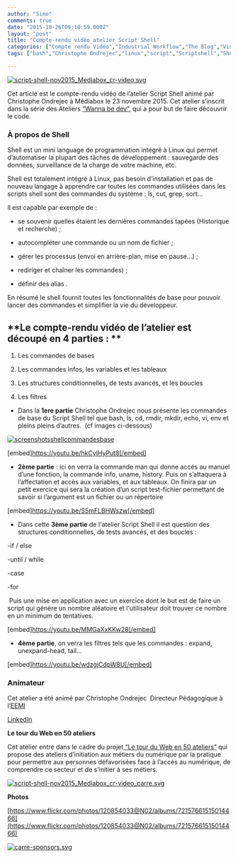 ```yaml
---
author: "Simo"
comments: true
date: "2015-10-26T09:10:59.000Z"
layout: "post"
title: "Compte-rendu vidéo atelier Script Shell"
categories: ["Compte rendu Vidéo","Industrial Workflow","The Blog","Vidéos"]
tags: ["bash","Christophe Ondrejec","linux","script","Scriptshell","Shell","silexlabs","terminal","video"]

---
```

[![script-shell-nov2015_Mediabox_cr-video.svg](https://www.silexlabs.org/wp-content/uploads/2015/10/script-shell-nov2015_Mediabox_cr-video.svg_.png)](https://www.silexlabs.org/wp-content/uploads/2015/10/script-shell-nov2015_Mediabox_cr-video.svg_.png)

Cet article est le compte-rendu vidéo de l’atelier Script Shell animé par Christophe Ondrejec à Médiabox le 23 novembre 2015. Cet atelier s’inscrit dans la série des Ateliers [“Wanna be dev”](https://www.silexlabs.org/le-tour-du-web-en-50-ateliers-2/), qui a pour but de faire découvrir le code.


### **À propos de Shell**


Shell est un mini language de programmation intégré à Linux qui permet d’automatiser la plupart des tâches de développement : sauvegarde des données, surveillance de la charge de votre machine, etc.

Shell est totalement intégré à Linux, pas besoin d’installation et pas de nouveau langage à apprendre car toutes les commandes utilisées dans les scripts shell sont des commandes du système : ls, cut, grep, sort…

Il est capable par exemple de :




  * se souvenir quelles étaient les dernières commandes tapées (Historique et recherche) ;


  * autocompléter une commande ou un nom de fichier ;


  * gérer les processus (envoi en arrière-plan, mise en pause…) ;


  * rediriger et chaîner les commandes) ;


  * définir des alias .


En résumé le shell fournit toutes les fonctionnalités de base pour pouvoir lancer des commandes et simplifier la vie du développeur.




## **Le compte-rendu vidéo de l’atelier est découpé en 4 parties : **






  1. Les commandes de bases


  2. Les commandes infos, les variables et les tableaux


  3. Les structures conditionnelles, de tests avancés, et les boucles


  4. Les filtres





  * Dans la **1ere partie** Christophe Ondrejec nous présente les commandes de base du Script Shell tel que bash, ls, cd, rmdir, mkdir, echo, vi, env et pleins pleins d’autres.  (cf images ci-dessous)


[![screenshotsshellcommandesbase](https://www.silexlabs.org/wp-content/uploads/2015/12/screenshotsshellcommandesbase.png)](https://www.silexlabs.org/wp-content/uploads/2015/12/screenshotsshellcommandesbase.png)

[embed]https://youtu.be/hkCylHyPut8[/embed]








  * **2ème partie** : ici on verra la commande man qui donne accés au manuel d’une fonction, la commande info, uname, history. Puis on s’attaquera à l’affectation et accès aux variables, et aux tableaux. On finira par un petit exercice qui sera la création d’un script test-fichier permettant de savoir si l’argument est un fichier ou un répertoire


[embed]https://youtu.be/S5mFLBHWszw[/embed]






  * Dans cette **3ème partie** de l'atelier Script Shell il est question des structures conditionnelles, de tests avancés, et des boucles :


-if / else

-until / while

-case

-for

 Puis une mise en application avec un exercice dont le but est de faire un script qui génère un nombre aléatoire et l'utilisateur doit trouver ce nombre en un minimum de tentatives.



[embed]https://youtu.be/MMGaXxKKw28[/embed]








  * **4ème partie**, on verra les filtres tels que les commandes : expand, unexpand-head, tail...


[embed]https://youtu.be/wdzgjCdpW8U[/embed]


### **Animateur**


Cet atelier a été animé par Christophe Ondrejec  Directeur Pédagogique à l’[EEMI](http://www.eemi.com/)

[LinkedIn](https://fr.linkedin.com/pub/christophe-ondrejec/18/495/b18)



**Le tour du Web en 50 ateliers**

Cet atelier entre dans le cadre du projet[ “Le tour du Web en 50 ateliers”](https://www.silexlabs.org/le-tour-du-web-en-50-ateliers-2/) qui propose des ateliers d’initiation aux métiers du numérique par la pratique pour permettre aux personnes défavorisées face à l’accès au numérique, de comprendre ce secteur et de s’initier à ses métiers.

[![script-shell-nov2015_Mediabox_cr-video_carre.svg](https://www.silexlabs.org/wp-content/uploads/2015/10/script-shell-nov2015_Mediabox_cr-video_carre.svg_.png)](https://www.silexlabs.org/wp-content/uploads/2015/10/script-shell-nov2015_Mediabox_cr-video_carre.svg_.png)

**Photos**

[https://www.flickr.com/photos/120854033@N02/albums/72157661515014466](https://www.flickr.com/photos/120854033@N02/albums/72157661515014466)

[![carre-sponsors.svg](https://www.silexlabs.org/wp-content/uploads/2015/10/carre-sponsors.svg_.png)](https://www.silexlabs.org/wp-content/uploads/2015/10/carre-sponsors.svg_.png)


